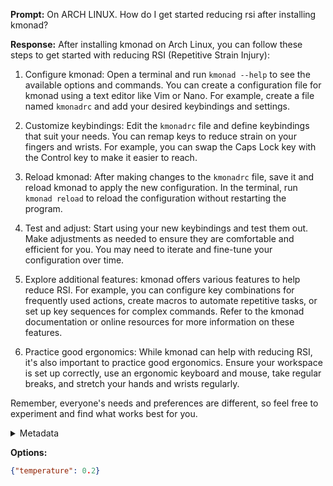 **Prompt:**
On ARCH LINUX. How do I get started reducing rsi after installing kmonad?


**Response:**
After installing kmonad on Arch Linux, you can follow these steps to get started with reducing RSI (Repetitive Strain Injury):

1. Configure kmonad: Open a terminal and run `kmonad --help` to see the available options and commands. You can create a configuration file for kmonad using a text editor like Vim or Nano. For example, create a file named `kmonadrc` and add your desired keybindings and settings.

2. Customize keybindings: Edit the `kmonadrc` file and define keybindings that suit your needs. You can remap keys to reduce strain on your fingers and wrists. For example, you can swap the Caps Lock key with the Control key to make it easier to reach.

3. Reload kmonad: After making changes to the `kmonadrc` file, save it and reload kmonad to apply the new configuration. In the terminal, run `kmonad reload` to reload the configuration without restarting the program.

4. Test and adjust: Start using your new keybindings and test them out. Make adjustments as needed to ensure they are comfortable and efficient for you. You may need to iterate and fine-tune your configuration over time.

5. Explore additional features: kmonad offers various features to help reduce RSI. For example, you can configure key combinations for frequently used actions, create macros to automate repetitive tasks, or set up key sequences for complex commands. Refer to the kmonad documentation or online resources for more information on these features.

6. Practice good ergonomics: While kmonad can help with reducing RSI, it's also important to practice good ergonomics. Ensure your workspace is set up correctly, use an ergonomic keyboard and mouse, take regular breaks, and stretch your hands and wrists regularly.

Remember, everyone's needs and preferences are different, so feel free to experiment and find what works best for you.

<details><summary>Metadata</summary>

- Duration: 33158 ms
- Datetime: 2023-11-02T15:26:27.358806
- Model: gpt-3.5-turbo-0613

</details>

**Options:**
```json
{"temperature": 0.2}
```

